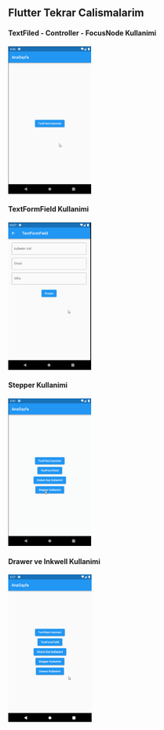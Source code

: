 ## Flutter Tekrar Calismalarim

#### TextFiled - Controller - FocusNode Kullanimi
<img src ="images/textfieldkullanimi.gif" height = 300>

#### TextFormField Kullanimi
<img src ="images/textformfieldkullanimi.gif" height = 300>

#### Stepper Kullanimi
<img src ="images/stepperKullanimi.gif" height = 300>

####  Drawer ve Inkwell Kullanimi
<img src ="images/drawerVeInkwellKullanimi.gif" height = 300>